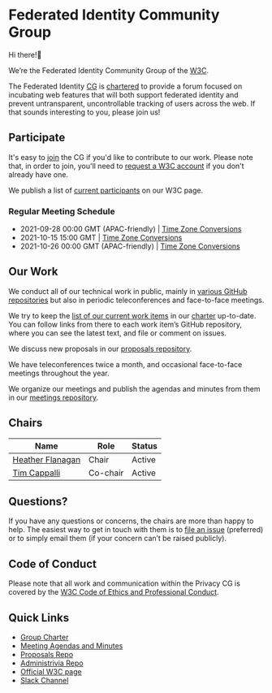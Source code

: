 # Federated Identity Community Group

Hi there!👋

We’re the Federated Identity Community Group of the [W3C](https://www.w3.org/).

The Federated Identity [CG](https://www.w3.org/community/) is [chartered](charter) to provide a forum focused on incubating web features that will both support federated identity and prevent untransparent, uncontrollable tracking of users across the web. If that sounds interesting to you, please join us!

## Participate

It's easy to [join](https://www.w3.org/community/fed-id/) the CG if you'd like to contribute to our work. Please note that, in order to join, you'll need to [request a W3C account](https://www.w3.org/accounts/request) if you don't already have one.

We publish a list of [current participants](https://www.w3.org/community/fed-id/participants) on our W3C page.

### Regular Meeting Schedule

* 2021-09-28 00:00 GMT (APAC-friendly) | [Time Zone Conversions](https://www.timeanddate.com/worldclock/converter.html?iso=20210928T000000&p1=tz_gmt&p2=16&p3=776&p4=438&p5=28&p6=236&p7=248&p8=240&p9=234&p10=24&p11=43)
* 2021-10-15 15:00 GMT | [Time Zone Conversions](https://www.timeanddate.com/worldclock/converter.html?iso=20211015T150000&p1=tz_gmt&p2=16&p3=776&p4=438&p5=28&p6=236&p7=248&p8=240&p9=234&p10=24&p11=43)
* 2021-10-26 00:00 GMT (APAC-friendly) | [Time Zone Conversions](https://www.timeanddate.com/worldclock/converter.html?iso=20211026T000000&p1=tz_gmt&p2=16&p3=776&p4=438&p5=28&p6=236&p7=248&p8=240&p9=234&p10=24&p11=43)

## Our Work

We conduct all of our technical work in public, mainly in [various GitHub repositories](https://github.com/fedidcg/) but also in periodic teleconferences and face-to-face meetings.

We try to keep the [list of our current work items](charter#work-items) in our [charter](charter) up-to-date. You can follow links from there to each work item’s GitHub repository, where you can see the latest text, and file or comment on issues.

We discuss new proposals in our [proposals repository](https://github.com/fedidcg/proposals).

We have teleconferences twice a month, and occasional face-to-face meetings throughout the year. 

We organize our meetings and publish the agendas and minutes from them in our [meetings repository](https://github.com/fedidcg/meetings/).

## Chairs

| Name                                              | Role     | Status |
| ------------------------------------------------- | -------- | ------ |
| [Heather Flanagan](https://github.com/hlflanagan) | Chair    | Active |
| [Tim Cappalli](https://github.com/timcappalli)    | Co-chair | Active |

## Questions?

If you have any questions or concerns, the chairs are more than happy to help. The easiest way to get in touch with them is to [file an issue](https://github.com/fedidcg/admin/issues/new) (preferred) or to simply email them (if your concern can’t be raised publicly).

## Code of Conduct

Please note that all work and communication within the Privacy CG is covered by the [W3C Code of Ethics and Professional Conduct](https://www.w3.org/Consortium/cepc/).

## Quick Links

* [Group Charter](charter)
* [Meeting Agendas and Minutes](https://github.com/fedidcg/meetings/)
* [Proposals Repo](https://github.com/fedidcg/proposals)
* [Administrivia Repo](https://github.com/fedidcg/admin/)
* [Official W3C page](https://www.w3.org/community/fed-id/)
* [Slack Channel](https://w3ccommunity.slack.com/archives/C02355QUL73)
